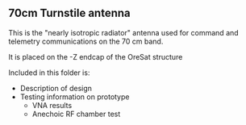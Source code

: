## 70cm Turnstile antenna

This is the "nearly isotropic radiator" antenna used for command and telemetry communications on the 70 cm band.

It is placed on the -Z endcap of the OreSat structure

Included in this folder is:

* Description of design
* Testing information on prototype
  * VNA results
  * Anechoic RF chamber test

